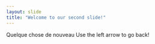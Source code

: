```yaml
---
layout: slide
title: "Welcome to our second slide!"
---
```

Quelque chose de nouveau
Use the left arrow to go back!